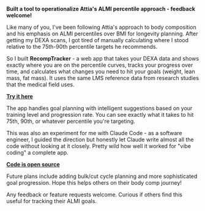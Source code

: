 **Built a tool to operationalize Attia's ALMI percentile approach - feedback welcome!**

Like many of you, I've been following Attia's approach to body composition and his emphasis on ALMI percentiles over BMI for longevity planning. After getting my DEXA scans, I got tired of manually calculating where I stood relative to the 75th-90th percentile targets he recommends.

So I built **RecompTracker** - a web app that takes your DEXA data and shows exactly where you are on the percentile curves, tracks your progress over time, and calculates what changes you need to hit your goals (weight, lean mass, fat mass). It uses the same LMS reference data from research studies that the medical field uses.

**[Try it here](https://recomptracker.streamlit.app)**

The app handles goal planning with intelligent suggestions based on your training level and progression rate. You can see exactly what it takes to hit 75th, 90th, or whatever percentile you're targeting.

This was also an experiment for me with Claude Code - as a software engineer, I guided the direction but honestly let Claude write almost all the code without looking at it closely. Pretty wild how well it worked for "vibe coding" a complete app.

**[Code is open source](https://github.com/bmabey/recomptracker)**

Future plans include adding bulk/cut cycle planning and more sophisticated goal progression. Hope this helps others on their body comp journey!

Any feedback or feature requests welcome. Curious if others find this useful for tracking their ALMI goals.
